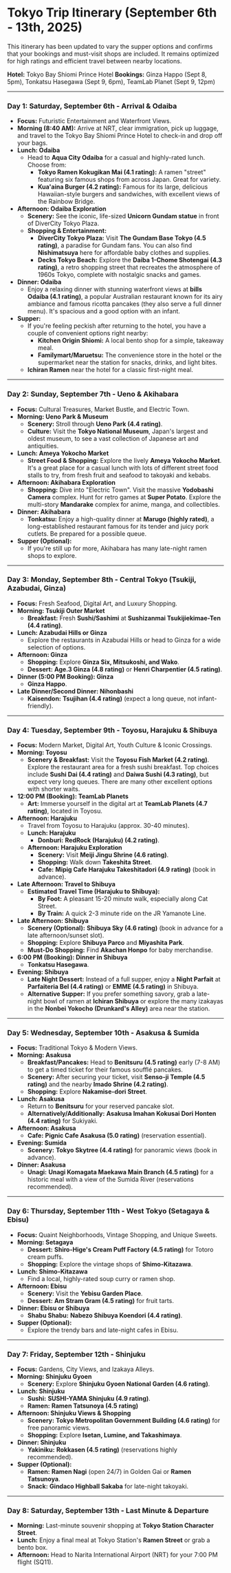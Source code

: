 # Tokyo Trip Itinerary (September 6th - 13th, 2025)

This itinerary has been updated to vary the supper options and confirms that your bookings and must-visit shops are included. It remains optimized for high ratings and efficient travel between nearby locations.

**Hotel:** Tokyo Bay Shiomi Prince Hotel
**Bookings:** Ginza Happo (Sept 8, 5pm), Tonkatsu Hasegawa (Sept 9, 6pm), TeamLab Planet (Sept 9, 12pm)

---

### Day 1: Saturday, September 6th - Arrival & Odaiba

*   **Focus:** Futuristic Entertainment and Waterfront Views.
*   **Morning (8:40 AM):** Arrive at NRT, clear immigration, pick up luggage, and travel to the Tokyo Bay Shiomi Prince Hotel to check-in and drop off your bags.
*   **Lunch: Odaiba**
    *   Head to **Aqua City Odaiba** for a casual and highly-rated lunch. Choose from:
        *   **Tokyo Ramen Kokugikan Mai (4.1 rating):** A ramen "street" featuring six famous shops from across Japan. Great for variety.
        *   **Kua'aina Burger (4.2 rating):** Famous for its large, delicious Hawaiian-style burgers and sandwiches, with excellent views of the Rainbow Bridge.
*   **Afternoon: Odaiba Exploration**
    *   **Scenery:** See the iconic, life-sized **Unicorn Gundam statue** in front of DiverCity Tokyo Plaza.
    *   **Shopping & Entertainment:**
        *   **DiverCity Tokyo Plaza:** Visit **The Gundam Base Tokyo (4.5 rating)**, a paradise for Gundam fans. You can also find **Nishimatsuya** here for affordable baby clothes and supplies.
        *   **Decks Tokyo Beach:** Explore the **Daiba 1-Chome Shotengai (4.3 rating)**, a retro shopping street that recreates the atmosphere of 1960s Tokyo, complete with nostalgic snacks and games.
*   **Dinner: Odaiba**
    *   Enjoy a relaxing dinner with stunning waterfront views at **bills Odaiba (4.1 rating)**, a popular Australian restaurant known for its airy ambiance and famous ricotta pancakes (they also serve a full dinner menu). It's spacious and a good option with an infant.
*   **Supper:**
    *   If you're feeling peckish after returning to the hotel, you have a couple of convenient options right nearby:
        *   **Kitchen Origin Shiomi:** A local bento shop for a simple, takeaway meal.
        *   **Familymart/Maruetsu:** The convenience store in the hotel or the supermarket near the station for snacks, drinks, and light bites.
    *   **Ichiran Ramen** near the hotel for a classic first-night meal.
---

### Day 2: Sunday, September 7th - Ueno & Akihabara

*   **Focus:** Cultural Treasures, Market Bustle, and Electric Town.
*   **Morning: Ueno Park & Museum**
    *   **Scenery:** Stroll through **Ueno Park (4.4 rating)**.
    *   **Culture:** Visit the **Tokyo National Museum**, Japan's largest and oldest museum, to see a vast collection of Japanese art and antiquities.
*   **Lunch: Ameya Yokocho Market**
    *   **Street Food & Shopping:** Explore the lively **Ameya Yokocho Market**. It's a great place for a casual lunch with lots of different street food stalls to try, from fresh fruit and seafood to takoyaki and kebabs.
*   **Afternoon: Akihabara Exploration**
    *   **Shopping:** Dive into "Electric Town". Visit the massive **Yodobashi Camera** complex. Hunt for retro games at **Super Potato**. Explore the multi-story **Mandarake** complex for anime, manga, and collectibles.
*   **Dinner: Akihabara**
    *   **Tonkatsu:** Enjoy a high-quality dinner at **Marugo (highly rated)**, a long-established restaurant famous for its tender and juicy pork cutlets. Be prepared for a possible queue.
*   **Supper (Optional):**
    *   If you're still up for more, Akihabara has many late-night ramen shops to explore.

---

### Day 3: Monday, September 8th - Central Tokyo (Tsukiji, Azabudai, Ginza)

*   **Focus:** Fresh Seafood, Digital Art, and Luxury Shopping.
*   **Morning: Tsukiji Outer Market**
    *   **Breakfast:** Fresh **Sushi/Sashimi** at **Sushizanmai Tsukijiekimae-Ten (4.4 rating)**.
*   **Lunch: Azabudai Hills or Ginza**
    *   Explore the restaurants in Azabudai Hills or head to Ginza for a wide selection of options.
*   **Afternoon: Ginza**
    *   **Shopping:** Explore **Ginza Six, Mitsukoshi, and Wako**.
    *   **Dessert:** **Age.3 Ginza (4.8 rating)** or **Henri Charpentier (4.5 rating)**.
*   **Dinner (5:00 PM Booking): Ginza**
    *   **Ginza Happo**.
*   **Late Dinner/Second Dinner: Nihonbashi**
    *   **Kaisendon:** **Tsujihan (4.4 rating)** (expect a long queue, not infant-friendly).

---

### Day 4: Tuesday, September 9th - Toyosu, Harajuku & Shibuya

*   **Focus:** Modern Market, Digital Art, Youth Culture & Iconic Crossings.
*   **Morning: Toyosu**
    *   **Scenery & Breakfast:** Visit the **Toyosu Fish Market (4.2 rating)**. Explore the restaurant area for a fresh sushi breakfast. Top choices include **Sushi Dai (4.4 rating)** and **Daiwa Sushi (4.3 rating)**, but expect very long queues. There are many other excellent options with shorter waits.
*   **12:00 PM (Booking): TeamLab Planets**
    *   **Art:** Immerse yourself in the digital art at **TeamLab Planets (4.7 rating)**, located in Toyosu.
*   **Afternoon: Harajuku**
    *   Travel from Toyosu to Harajuku (approx. 30-40 minutes).
    *   **Lunch: Harajuku**
        *   **Donburi:** **RedRock (Harajuku) (4.2 rating)**.
    *   **Afternoon: Harajuku Exploration**
        *   **Scenery:** Visit **Meiji Jingu Shrine (4.6 rating)**.
        *   **Shopping:** Walk down **Takeshita Street**.
        *   **Cafe:** **Mipig Cafe Harajuku Takeshitadori (4.9 rating)** (book in advance).
*   **Late Afternoon: Travel to Shibuya**
    *   **Estimated Travel Time (Harajuku to Shibuya):**
        *   **By Foot:** A pleasant 15-20 minute walk, especially along Cat Street.
        *   **By Train:** A quick 2-3 minute ride on the JR Yamanote Line.
*   **Late Afternoon: Shibuya**
    *   **Scenery (Optional):** **Shibuya Sky (4.6 rating)** (book in advance for a late afternoon/sunset slot).
    *   **Shopping:** Explore **Shibuya Parco** and **Miyashita Park**.
    *   **Must-Do Shopping:** Find **Akachan Honpo** for baby merchandise.
*   **6:00 PM (Booking): Dinner in Shibuya**
    *   **Tonkatsu Hasegawa**.
*   **Evening: Shibuya**
    *   **Late Night Dessert:** Instead of a full supper, enjoy a **Night Parfait** at **Parfaiteria Bel (4.4 rating)** or **EMME (4.5 rating)** in Shibuya.
    *   **Alternative Supper:** If you prefer something savory, grab a late-night bowl of ramen at **Ichiran Shibuya** or explore the many izakayas in the **Nonbei Yokocho (Drunkard's Alley)** area near the station.

---

### Day 5: Wednesday, September 10th - Asakusa & Sumida

*   **Focus:** Traditional Tokyo & Modern Views.
*   **Morning: Asakusa**
    *   **Breakfast/Pancakes:** Head to **Benitsuru (4.5 rating)** early (7-8 AM) to get a timed ticket for their famous soufflé pancakes.
    *   **Scenery:** After securing your ticket, visit **Senso-ji Temple (4.5 rating)** and the nearby **Imado Shrine (4.2 rating)**.
    *   **Shopping:** Explore **Nakamise-dori Street**.
*   **Lunch: Asakusa**
    *   Return to **Benitsuru** for your reserved pancake slot.
    *   **Alternatively/Additionally:** **Asakusa Imahan Kokusai Dori Honten (4.4 rating)** for Sukiyaki.
*   **Afternoon: Asakusa**
    *   **Cafe:** **Pignic Cafe Asakusa (5.0 rating)** (reservation essential).
*   **Evening: Sumida**
    *   **Scenery:** **Tokyo Skytree (4.4 rating)** for panoramic views (book in advance).
*   **Dinner: Asakusa**
    *   **Unagi:** **Unagi Komagata Maekawa Main Branch (4.5 rating)** for a historic meal with a view of the Sumida River (reservations recommended).

---

### Day 6: Thursday, September 11th - West Tokyo (Setagaya & Ebisu)

*   **Focus:** Quaint Neighborhoods, Vintage Shopping, and Unique Sweets.
*   **Morning: Setagaya**
    *   **Dessert:** **Shiro-Hige's Cream Puff Factory (4.5 rating)** for Totoro cream puffs.
    *   **Shopping:** Explore the vintage shops of **Shimo-Kitazawa**.
*   **Lunch: Shimo-Kitazawa**
    *   Find a local, highly-rated soup curry or ramen shop.
*   **Afternoon: Ebisu**
    *   **Scenery:** Visit the **Yebisu Garden Place**.
    *   **Dessert:** **Am Stram Gram (4.5 rating)** for fruit tarts.
*   **Dinner: Ebisu or Shibuya**
    *   **Shabu Shabu:** **Nabezo Shibuya Koendori (4.4 rating)**.
*   **Supper (Optional):**
    *   Explore the trendy bars and late-night cafes in Ebisu.

---

### Day 7: Friday, September 12th - Shinjuku

*   **Focus:** Gardens, City Views, and Izakaya Alleys.
*   **Morning: Shinjuku Gyoen**
    *   **Scenery:** Explore **Shinjuku Gyoen National Garden (4.6 rating)**.
*   **Lunch: Shinjuku**
    *   **Sushi:** **SUSHI-YAMA Shinjuku (4.9 rating)**.
    *   **Ramen:** **Ramen Tatsunoya (4.5 rating)**
*   **Afternoon: Shinjuku Views & Shopping**
    *   **Scenery:** **Tokyo Metropolitan Government Building (4.6 rating)** for free panoramic views.
    *   **Shopping:** Explore **Isetan, Lumine, and Takashimaya**.
*   **Dinner: Shinjuku**
    *   **Yakiniku:** **Rokkasen (4.5 rating)** (reservations highly recommended).
*   **Supper (Optional):**
    *   **Ramen:** **Ramen Nagi** (open 24/7) in Golden Gai or **Ramen Tatsunoya**.
    *   **Snack:** **Gindaco Highball Sakaba** for late-night takoyaki.

---

### Day 8: Saturday, September 13th - Last Minute & Departure

*   **Morning:** Last-minute souvenir shopping at **Tokyo Station Character Street**.
*   **Lunch:** Enjoy a final meal at Tokyo Station's **Ramen Street** or grab a bento box.
*   **Afternoon:** Head to Narita International Airport (NRT) for your 7:00 PM flight (SQ11).